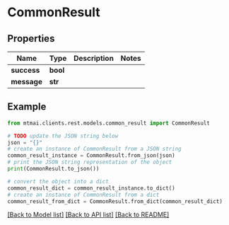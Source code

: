 # CommonResult


## Properties

Name | Type | Description | Notes
------------ | ------------- | ------------- | -------------
**success** | **bool** |  | 
**message** | **str** |  | 

## Example

```python
from mtmai.clients.rest.models.common_result import CommonResult

# TODO update the JSON string below
json = "{}"
# create an instance of CommonResult from a JSON string
common_result_instance = CommonResult.from_json(json)
# print the JSON string representation of the object
print(CommonResult.to_json())

# convert the object into a dict
common_result_dict = common_result_instance.to_dict()
# create an instance of CommonResult from a dict
common_result_from_dict = CommonResult.from_dict(common_result_dict)
```
[[Back to Model list]](../README.md#documentation-for-models) [[Back to API list]](../README.md#documentation-for-api-endpoints) [[Back to README]](../README.md)



